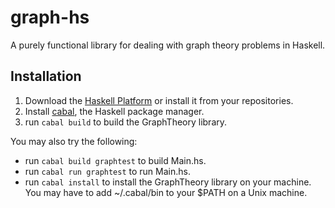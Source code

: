 graph-hs
========

A purely functional library for dealing with graph theory problems in Haskell.


Installation
------------
1. Download the [Haskell Platform](https://www.haskell.org/) or install it from your repositories.
2. Install [cabal](https://www.haskell.org/cabal/), the Haskell package manager.
3. run `cabal build` to build the GraphTheory library.

You may also try the following:
* run `cabal build graphtest` to build Main.hs.
* run `cabal run graphtest` to run Main.hs.
* run `cabal install` to install the GraphTheory library on your machine. You may have to add ~/.cabal/bin to your $PATH on a Unix machine.
